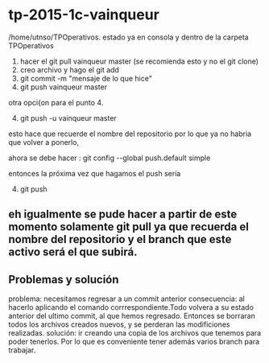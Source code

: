 # tp-2015-1c-vainqueur

 /home/utnso/TPOperativos.
 estado ya en consola y dentro de la carpeta TPOperativos

1. hacer el git pull vainqueur master (se recomienda esto y no el git clone)
2. creo archivo y hago el git add
3. git commit -m "mensaje de lo que hice"
4. git push vainqueur master 

otra opci{on para el punto 4. 

4. git push -u vainqueur master

esto hace que recuerde el nombre del repositorio 
por lo que ya no habria que volver a ponerlo,

ahora se debe hacer :
git config --global push.default simple

entonces la próxima vez que hagamos el push sería

4. git push 

eh igualmente se pude hacer a partir de este momento solamente git pull
ya que recuerda el nombre del repositorio y el branch que este activo será el
que subirá.
-----------------------------------------------------------
Problemas y solución
----------------------------
problema: necesitamos regresar a un commit anterior
consecuencia: al hacerlo aplicando el comando corrrespondiente.Todo volvera a su estado anterior del ultimo commit, al que hemos regresado. Entonces se borraran todos los archivos creados nuevos, y se perderan las modificiones realizadas.
solución: ir creando una copia de los archivos que tenemos para poder tenerlos. Por lo que es conveniente tener además varios branch para trabajar.
